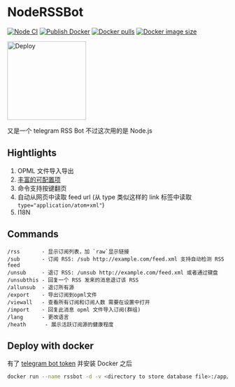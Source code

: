 # NodeRSSBot

[![Node CI](https://github.com/fengkx/NodeRSSBot/workflows/Node%20CI/badge.svg?branch=master)](https://github.com/fengkx/NodeRSSBot/actions?query=workflow%3A%22Node+CI%22)
[![Publish Docker](https://github.com/fengkx/NodeRSSBot/workflows/Publish%20Docker/badge.svg?branch=master)](https://github.com/fengkx/NodeRSSBot/actions?query=workflow%3A%22Publish+Docker%22)
[![Docker pulls](https://badgen.net/docker/pulls/fengkx/node_rssbot)](https://hub.docker.com/repository/docker/fengkx/node_rssbot)
[![Docker image size](https://badgen.net/docker/size/fengkx/node_rssbot/latest/amd64)](https://hub.docker.com/repository/docker/fengkx/node_rssbot)

<p>
<a href="https://www.heroku.com/deploy?template=https://github.com/fengkx/NodeRSSBot/tree/master">
  <img width=180 src="https://www.herokucdn.com/deploy/button.svg" alt="Deploy">
</a>
</p>

又是一个 telegram RSS Bot 不过这次用的是 Node.js

## Hightlights

1. OPML 文件导入导出
1. [丰富的可配置项](https://github.com/fengkx/NodeRSSBot/wiki/%E4%B8%AD%E6%96%87%E6%96%87%E6%A1%A3)
1. 命令支持按键翻页
1. 自动从网页中读取 feed url (从 type 类似这样的 link 标签中读取 `type="application/atom+xml"`)
1. I18N

## Commands

```
/rss       - 显示订阅列表，加 `raw`显示链接
/sub       - 订阅 RSS: /sub http://example.com/feed.xml 支持自动检测 RSS feed
/unsub     - 退订 RSS: /unsub http://example.com/feed.xml 或者通过键盘
/unsubthis - 回复一个 RSS 发来的消息退订该 RSS
/allunsub  - 退订所有源
/export    - 导出订阅到opml文件
/viewall   - 查看所有订阅和订阅人数 需要在设置中打开
/import    - 回复此消息 opml 文件导入订阅(群组)
/lang      - 更改语言
/heath      - 展示活跃订阅源的健康程度
```

## Deploy with docker

有了 [telegram bot token](https://core.telegram.org/bots#3-how-do-i-create-a-bot) 并安装 Docker 之后

```sh
docker run --name rssbot -d -v <directory to store database file>:/app/data/ -e RSSBOT_TOKEN=<YOUR_TGBOT_TOKEN> fengkx/node_rssbot
```
